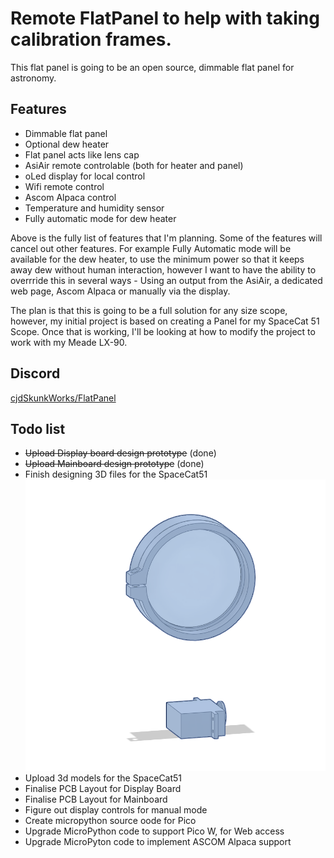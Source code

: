 # Remote FlatPanel to help with taking calibration frames.

This flat panel is going to be an open source, dimmable flat panel for astronomy.

## Features
- Dimmable flat panel
- Optional dew heater
- Flat panel acts like lens cap
- AsiAir remote controlable (both for heater and panel)
- oLed display for local control
- Wifi remote control
- Ascom Alpaca control
- Temperature and humidity sensor
- Fully automatic mode for dew heater

Above is the fully list of features that I'm planning.  Some of the features will cancel out other features. For example Fully Automatic mode will be available for the dew heater, to use the minimum power so that it keeps away dew without human interaction, however I want to have the ability to overrride this in several ways - Using an output from the AsiAir, a dedicated web page, Ascom Alpaca or manually via the display.

The plan is that this is going to be a full solution for any size scope, however, my initial project is based on creating a Panel for my SpaceCat 51 Scope.   Once that is working, I'll be looking at how to modify the project to work with my Meade LX-90.

## Discord

[cjdSkunkWorks/FlatPanel](https://discord.com/channels/800391513091211284/1350925191181631498)


## Todo list
- ~~Upload Display board design prototype~~ (done)
- ~~Upload Mainboard design prototype~~ (done)
- Finish designing 3D files for the SpaceCat51
  ![3D Design Progress](3D%20Models/FlatPanelDesignProgress.png)
- Upload 3d models for the SpaceCat51
- Finalise PCB Layout for Display Board
- Finalise PCB Layout for Mainboard
- Figure out display controls for manual mode
- Create micropython source oode for Pico
- Upgrade MicroPython code to support Pico W, for Web access
- Upgrade MicroPyton code to implement ASCOM Alpaca support
